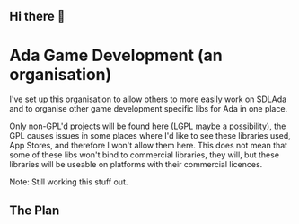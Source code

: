 ## Hi there 👋

<!--

**Here are some ideas to get you started:**

🙋‍♀️ A short introduction - what is your organization all about?
🌈 Contribution guidelines - how can the community get involved?
👩‍💻 Useful resources - where can the community find your docs? Is there anything else the community should know?
🍿 Fun facts - what does your team eat for breakfast?
🧙 Remember, you can do mighty things with the power of [Markdown](https://docs.github.com/github/writing-on-github/getting-started-with-writing-and-formatting-on-github/basic-writing-and-formatting-syntax)
-->

# Ada Game Development (an organisation)

I've set up this organisation to allow others to more easily work on SDLAda and to organise other game development specific libs for Ada in one place.

Only non-GPL'd projects will be found here (LGPL maybe a possibility), the GPL causes issues in some places where I'd like to see these libraries used, App Stores, and therefore I won't allow them here. This does not mean that some of these libs won't bind to commercial libraries, they will, but these libraries will be useable on platforms with their commercial licences.

Note: Still working this stuff out.

## The Plan
